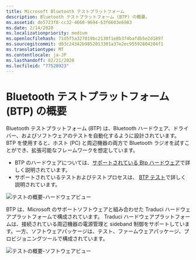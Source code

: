 ```yaml
---
title: Microsoft Bluetooth テストプラットフォーム
description: Bluetooth テストプラットフォーム (BTP) の概要。
ms.assetid: de5723f8-cc32-4660-9694-63f6603e6983
ms.date: 2/14/2020
ms.localizationpriority: medium
ms.openlocfilehash: 71d5f5a327019bc2130f1e8b374bafdb5e2d1897
ms.sourcegitcommit: d03c24342b9852013301a37e2ec95592804204f1
ms.translationtype: MT
ms.contentlocale: ja-JP
ms.lasthandoff: 02/21/2020
ms.locfileid: "77528923"
---
```

# <a name="bluetooth-test-platform-btp-overview"></a>Bluetooth テストプラットフォーム (BTP) の概要

Bluetooth テストプラットフォーム (BTP) は、Bluetooth ハードウェア、ドライバー、およびソフトウェアのテストを自動化するように設計されています。 BTP を使用すると、ホスト (PC) と周辺機器の両方で Bluetooth ラジオを試すことができ、拡張可能なフレームワークを想定しています。

- BTP のハードウェアについては、[サポートされている Btp ハードウェア](testing-BTP-hw.md)で詳しく説明されています。
- サポートされているテストおよびテストプロセスは、 [BTP テスト](testing-BTP-Tests.md)で詳しく説明されています。

![テストの概要-ハードウェアビュー](images/btp-hwOverview.png)

 BTP は、Microsoft のサポートソフトウェアと組み合わせた Traduci ハードウェアプラットフォームで構成されています。 Traduci ハードウェアプラットフォームは、接続されている周辺機器の電源管理と sideband 制御をサポートしています。一方、ソフトウェアパッケージは、テスト、ファームウェアパッケージ、プロビジョニングツールで構成されています。

![テストの概要-ソフトウェアビュー](images/btp-swOverview.png)
